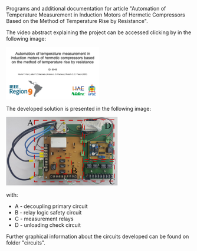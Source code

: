 Programs and additional documentation for article "Automation of Temperature Measurement in Induction Motors of Hermetic Compressors Based on the Method of Temperature Rise by Resistance".

The video abstract explaining the project can be accessed clicking by in the following image:

<a href="https://youtu.be/eIDkS5pDKTE">
<img src="youtube_thumbnail.png?raw=true" width="50%" height="auto">
</a>


The developed solution is presented in the following image:

<img src="circuit_board.png?raw=true" width="60%" height="auto">

with:

- A - decoupling primary circuit
- B - relay logic safety circuit
- C - measurement relays
- D - unloading check circuit

Further graphical information about the circuits developed can be found on folder "circuits".
